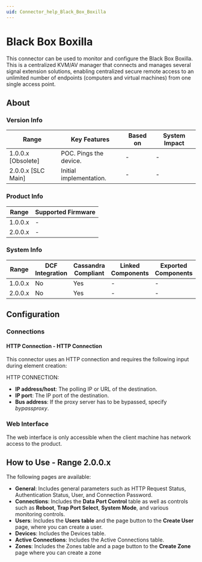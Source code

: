 ```yaml
---
uid: Connector_help_Black_Box_Boxilla
---
```


# Black Box Boxilla

This connector can be used to monitor and configure the Black Box Boxilla. This is a centralized KVM/AV manager that connects and manages several signal extension solutions, enabling centralized secure remote access to an unlimited number of endpoints (computers and virtual machines) from one single access point.

## About

### Version Info

| **Range**            | **Key Features**        | **Based on** | **System Impact** |
|----------------------|-------------------------|--------------|-------------------|
| 1.0.0.x [Obsolete]     |POC. Pings the device.  | -            | -                 |
| 2.0.0.x [SLC Main]   | Initial implementation. | -            | -                 |

### Product Info

| Range     | Supported Firmware     |
|-----------|------------------------|
| 1.0.0.x   | -                      |
| 2.0.0.x   | -                      |

### System Info

| Range     | DCF Integration     | Cassandra Compliant     | Linked Components     | Exported Components     |
|-----------|---------------------|-------------------------|-----------------------|-------------------------|
| 1.0.0.x   | No                  | Yes                     | -                     | -                       |
| 2.0.0.x   | No                  | Yes                     | -                     | -                       |

## Configuration

### Connections

#### HTTP Connection - HTTP Connection

This connector uses an HTTP connection and requires the following input during element creation:

HTTP CONNECTION:

- **IP address/host**: The polling IP or URL of the destination.
- **IP port**: The IP port of the destination.
- **Bus address**: If the proxy server has to be bypassed, specify *bypassproxy*.

### Web Interface

The web interface is only accessible when the client machine has network access to the product.

## How to Use - Range 2.0.0.x

The following pages are available:

- **General**: Includes general parameters such as HTTP Request Status, Authentication Status, User, and Connection Password.
- **Connections**: Includes the **Data Port Control** table as well as controls such as **Reboot**, **Trap Port Select**, **System Mode**, and various monitoring controls.
- **Users**: Includes the **Users table** and the page button to the **Create User** page, where you can create a user.
- **Devices**: Includes the Devices table.
- **Active Connections**: Includes the Active Connections table.
- **Zones**: Includes the Zones table and a page button to the **Create Zone** page where you can create a zone

